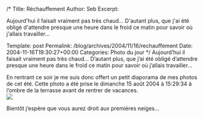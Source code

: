/*
 Title: R&eacute;chauffement
 Author: Seb
 Excerpt: <p>Aujourd'hui il faisait vraiment pas tr&egrave;s chaud... D'autant plus, que j'ai &eacute;t&eacute; oblig&eacute; d'attendre presque une heure dans le froid ce matin pour savoir o&ugrave; j'allais travailler...</p>
 Template: post
 Permalink: /blog/archives/2004/11/16/rechauffement
 Date: 2004-11-16T19:30:27+00:00
 Categories: Photo du jour
*/
Aujourd&rsquo;hui il faisait vraiment pas tr&egrave;s chaud&#8230; D&rsquo;autant plus, que j&rsquo;ai &eacute;t&eacute; oblig&eacute; d&rsquo;attendre presque une heure dans le froid ce matin pour savoir o&ugrave; j&rsquo;allais travailler&#8230;

<!--more-->

En rentrant ce soir je me suis donc offert un petit diaporama de mes photos de cet &eacute;t&eacute;. Cette photo a &eacute;t&eacute; prise le dimanche 15 ao&ucirc;t 2004 &agrave; 15:29:34 &agrave; l&rsquo;ombre de la terrasse avant de rentrer de vacances.  
![][1]

Bient&ocirc;t j&rsquo;esp&egrave;re que vous aurez droit aux premi&egrave;res neiges&#8230;

 [1]: /blog/images/Perpignan-hot_summer.jpg